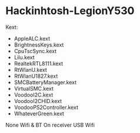 # Hackinhtosh-LegionY530

Kext:
- AppleALC.kext
- BrightnessKeys.kext
- CpuTscSync.kext
- Lilu.kext
- RealtekRTL8111.kext
- RtWlanU.kext
- RtWlanU1827.kext
- SMCBatteryManager.kext
- VirtualSMC.kext
- VoodooI2C.kext
- VoodooI2CHID.kext
- VoodooPS2Controller.kext
- WhateverGreen.kext

None Wifi & BT
On receiver USB Wifi
